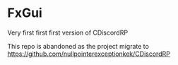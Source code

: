 # FxGui
 
Very first first first version of CDiscordRP

This repo is abandoned as the project migrate to 
https://github.com/nullpointerexceptionkek/CDiscordRP
